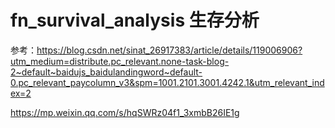 # fn_survival_analysis 生存分析







参考：https://blog.csdn.net/sinat_26917383/article/details/119006906?utm_medium=distribute.pc_relevant.none-task-blog-2~default~baidujs_baidulandingword~default-0.pc_relevant_paycolumn_v3&spm=1001.2101.3001.4242.1&utm_relevant_index=2

https://mp.weixin.qq.com/s/hqSWRz04f1_3xmbB26IE1g



